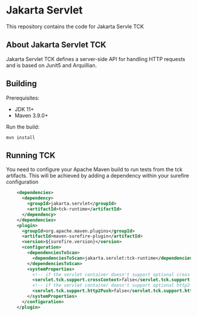 # Jakarta Servlet

This repository contains the code for Jakarta Servle TCK

About Jakarta Servlet TCK
-------------------------
Jakarta Servlet TCK defines a server-side API for handling HTTP requests and is based on Junit5 and Arquillian.

Building
--------
Prerequisites:

* JDK 11+
* Maven 3.9.0+

Run the build: 

`mvn install`

Running TCK 
------------
You need to configure your Apache Maven build to run tests from the tck artifacts.
This will be achieved by adding a dependency within your surefire configuration
```xml
    <dependencies>
      <dependency>
        <groupId>jakarta.servlet</groupId>
        <artifactId>tck-runtime</artifactId>
      </dependency>
    </dependencies>
    <plugin>
      <groupId>org.apache.maven.plugins</groupId>
      <artifactId>maven-surefire-plugin</artifactId>
      <version>${surefire.version}</version>
      <configuration>
        <dependenciesToScan>
          <dependenciesToScan>jakarta.servlet:tck-runtime</dependenciesToScan>
        </dependenciesToScan>
        <systemProperties>
          <!-- if the servlet container doesn't support optional cross context -->  
          <servlet.tck.support.crossContext>false</servlet.tck.support.crossContext>
          <!-- if the servlet container doesn't support optional http2 push -->  
          <servlet.tck.support.http2Push>false</servlet.tck.support.http2Push>
        </systemProperties>          
      </configuration>
    </plugin>
```
